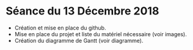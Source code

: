 # Séance du 13 Décembre 2018

* Création et mise en place du github.
* Mise en place du projet et liste du matériel nécessaire (voir images).
* Création du diagramme de Gantt (voir diagramme).
